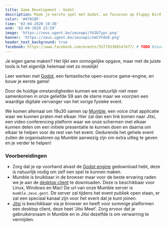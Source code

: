 ```yaml
---
title: Game Development - Godot
description: Maak je eerste spel met Godot, we focussen op Flappy Bird!
color: '#478CBF'
time: '02-04-2020 19:30'
end: '02-04-2020 23:59'
image: 'https://zeus.ugent.be/zeuswpi/YU3bTypc.png'
banner: 'https://zeus.ugent.be/zeuswpi/nmCVYdx0.png' 
header_text_background: true
facebook: https://www.facebook.com/events/557793308147477/ # TODO Nieuw facebook event
---
```


Je eigen game maken? Het lijkt een onmogelijke opgave, maar met de juiste tools
is het eigenlijk helemaal niet zo moeilijk!

Leer werken met [Godot](https://godotengine.org), een fantastische open-source game-engine, en bouw 
je eerste game!

Door de huidige omstandigheden kunnen we natuurlijk niet meer samenkomen in onze geliefde S9 aan de sterre maar we voorzien een waardige digitale vervanger van het vorige fysieke event. 

We komen allemaal om 19u30 samen op [Mumble](https://mumble.zeus.gent), een voice chat applicatie waar we kunnen praten met elkaar. Hier zal dan een link komen naar Jitsi, een video conferencing platform waar we onze schermen met elkaar kunnen delen om een initiele presentatie te kunnen doen en daarna om elkaar te helpen voor de rest van het event. Gedurende het gehele event zullen de organisatoren op Mumble aanwezig zijn om extra uitleg te geven en je verder te helpen!

### Voorbereidingen
- Zorg dat je op voorhand alvast de [Godot engine](https://godotengine.org/download) gedownload hebt, deze is natuurlijk nodig om zelf een spel te kunnen maken.
- Mumble is bruikbaar in de browser maar voor de beste ervaring raden we je aan de [desktop client](https://www.mumble.info/downloads/) te downloaden. Deze is beschikbaar voor Linux, Windows en Mac! De url van onze Mumble server is `mumble.zeus.gent`. De server zal tijdens het event publiek open staan, er zal een speciaal kanaal zijn voor het event dat je kunt joinen.
- [Jitsi](https://jitsi.org/) is beschikbaar via je browser en heeft voor sommige platformen een desktop client, deze heet 'Jitsi Meet'. Zorg ervoor dat je gebruikersnaam in Mumble en in Jitsi dezelfde is om verwarring te vermijden.
